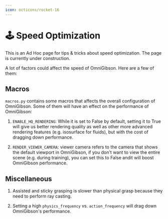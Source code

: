 ```yaml
---
icon: octicons/rocket-16
---
```


# 🕹️ **Speed Optimization**

This is an Ad Hoc page for tips & tricks about speed optimization. The page is currently under construction. 

A lot of factors could affect the speed of OmniGibson. Here are a few of them:


## Macros

`macros.py` contains some macros that affects the overall configuration of OmniGibson. Some of them will have an effect on the performance of OmniGibson:

1. `ENABLE_HQ_RENDERING`: While it is set to False by default, setting it to True will give us better rendering quality as well as other more advanced rendering features (e.g. isosurface for fluids), but with the cost of dragging down performance.

2. `RENDER_VIEWER_CAMERA`: viewer camera refers to the camera that shows the default viewport in OmniGibson, if you don't want to view the entire scene (e.g. during training), you can set this to False andit will boost OmniGibson performance.

## Miscellaneous

1. Assisted and sticky grasping is slower than physical grasp because they need to perform ray casting.

2. Setting a high `physics_frequency` vs. `action_frequency` will drag down OmniGibson's performance.